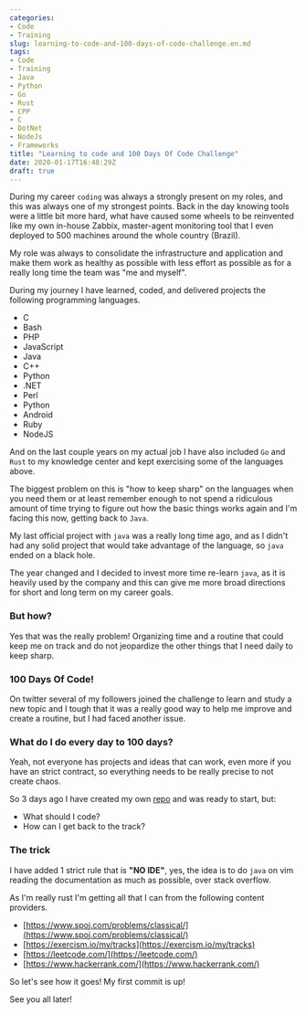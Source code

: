 ```yaml
---
categories:
- Code
- Training
slug: learning-to-code-and-100-days-of-code-challenge.en.md
tags:
- Code
- Training
- Java
- Python
- Go
- Rust
- CPP
- C
- DotNet
- NodeJs
- Frameworks
title: "Learning to code and 100 Days Of Code Challenge"
date: 2020-01-17T16:48:29Z
draft: true
---
```


During my career `coding` was always a strongly present on my roles, and this was always one of my strongest points. Back in the day knowing tools were a little bit more hard, what have caused some wheels to be reinvented like my own in-house Zabbix, master-agent monitoring tool that I even deployed to 500 machines around the whole country (Brazil).

My role was always to consolidate the infrastructure and application and make them work as healthy as possible with less effort as possible as for a really long time the team was "me and myself".

During my journey I have learned, coded, and delivered projects the following programming languages.

* C
* Bash
* PHP
* JavaScript
* Java
* C++
* Python
* .NET
* Perl
* Python
* Android
* Ruby 
* NodeJS

And on the last couple years on my actual job I have also included `Go` and `Rust` to my knowledge center and kept exercising some of the languages above.

The biggest problem on this is "how to keep sharp" on the languages when you need them or at least remember enough to not spend a ridiculous amount of time trying to figure out how the basic things works again and I'm facing this now, getting back to `Java`.

My last official project with `java` was a really long time ago, and as I didn't had any solid project that would take advantage of the language, so `java` ended on a black hole.

The year changed and I decided to invest more time re-learn `java`, as it is heavily used by the company and this can give me more broad directions for short and long term on my career goals.

### But how?

Yes that was the really problem! Organizing time and a routine that could keep me on track and do not jeopardize the other things that I need daily to keep sharp.

### 100 Days Of Code!

On twitter several of my followers joined the challenge to learn and study a new topic and I tough that it was a really good way to help me improve and create a routine, but I had faced another issue.

### What do I do every day to 100 days?

Yeah, not everyone has projects and ideas that can work, even more if you have an strict contract, so everything needs to be really precise to not create chaos.

So 3 days ago I have created my own [repo](https://github.com/hugoprudente/100-days-of-code) and was ready to start, but:

* What should I code? 
* How can I get back to the track?

### The trick

I have added 1 strict rule that is **"NO IDE"**, yes, the idea is to do `java` on vim reading the documentation as much as possible, over stack overflow.

As I'm really rust I'm getting all that I can from the following content providers.


* [https://www.spoj.com/problems/classical/](https://www.spoj.com/problems/classical/)
* [https://exercism.io/my/tracks](https://exercism.io/my/tracks)
* [https://leetcode.com/](https://leetcode.com/)
* [https://www.hackerrank.com/](https://www.hackerrank.com/)

So let's see how it goes! My first commit is up! 

See you all later!
